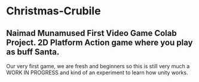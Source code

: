 # Christmas-Crubile
## Naimad Munamused First Video Game Colab Project. 2D Platform Action game where you play as buff Santa.
Our very first game, we are fresh and beginners so this is still very much a WORK IN PROGRESS and kind of an experiment to learn how unity works.
